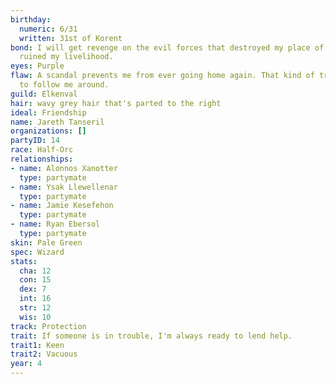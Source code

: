 ```yaml
---
birthday:
  numeric: 6/31
  written: 31st of Korent
bond: I will get revenge on the evil forces that destroyed my place of business and
  ruined my livelihood.
eyes: Purple
flaw: A scandal prevents me from ever going home again. That kind of trouble seems
  to follow me around.
guild: Elkenval
hair: wavy grey hair that's parted to the right
ideal: Friendship
name: Jareth Tanseril
organizations: []
partyID: 14
race: Half-Orc
relationships:
- name: Alonnos Xanotter
  type: partymate
- name: Ysak Llewellenar
  type: partymate
- name: Jamie Kesefehon
  type: partymate
- name: Ryan Ebersol
  type: partymate
skin: Pale Green
spec: Wizard
stats:
  cha: 12
  con: 15
  dex: 7
  int: 16
  str: 12
  wis: 10
track: Protection
trait: If someone is in trouble, I'm always ready to lend help.
trait1: Keen
trait2: Vacuous
year: 4
---
```

